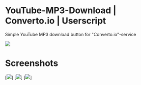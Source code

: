 # YouTube-MP3-Download | Converto.io | Userscript
Simple YouTube MP3 download button for "Converto.io"-service

[![](https://raw.githubusercontent.com/InvisibleQuantum/YouTube-MP3-Download-Converto.io/master/install.jpg)](https://github.com/InvisibleQuantum/YouTube-MP3-Download-Converto.io/raw/master/userscript.user.js)

# Screenshots

[![](https://greasyfork.s3.us-east-2.amazonaws.com/6eigb54c1bt3q61qxcjsb7pi9cpb)]
[![](https://greasyfork.s3.us-east-2.amazonaws.com/cob3nzkl0mnzr14g2ik3adjod59z)]
[![](https://greasyfork.s3.us-east-2.amazonaws.com/hvbejb217o2kz6nju8moim2c8r34)]
